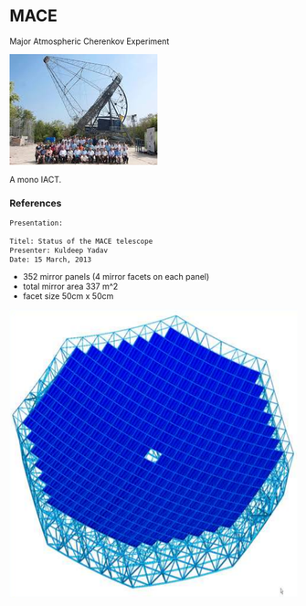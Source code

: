 # MACE

Major Atmospheric Cherenkov Experiment

![img](mace.jpg)

A mono IACT.

### References
~~~
Presentation:

Titel: Status of the MACE telescope
Presenter: Kuldeep Yadav
Date: 15 March, 2013
~~~

- 352 mirror panels (4 mirror facets on each panel)
- total mirror area 337 m^2
- facet size 50cm x 50cm

![img](mace_reflector_layout.png)